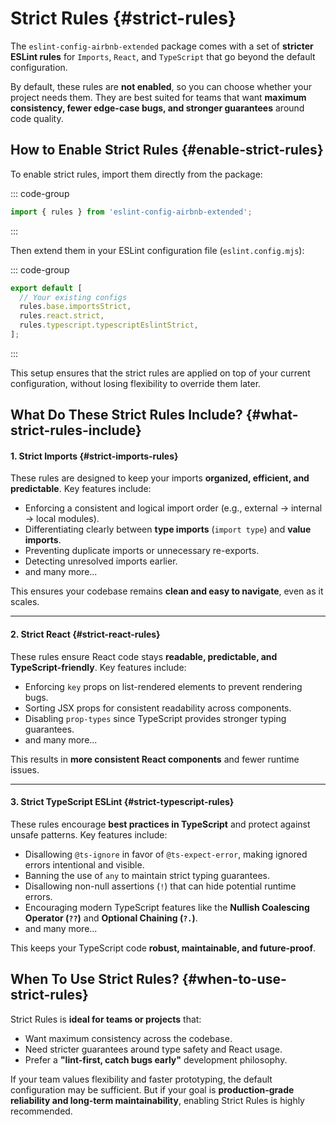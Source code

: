 # Strict Rules {#strict-rules}

The `eslint-config-airbnb-extended` package comes with a set of **stricter ESLint rules** for `Imports`, `React`, and `TypeScript` that go beyond the default configuration.

By default, these rules are **not enabled**, so you can choose whether your project needs them. They are best suited for teams that want **maximum consistency, fewer edge-case bugs, and stronger guarantees** around code quality.

## How to Enable Strict Rules {#enable-strict-rules}

To enable strict rules, import them directly from the package:

::: code-group

```ts [eslint.config.mjs]
import { rules } from 'eslint-config-airbnb-extended';
```

:::

Then extend them in your ESLint configuration file (`eslint.config.mjs`):

::: code-group

```ts [eslint.config.mjs]
export default [
  // Your existing configs
  rules.base.importsStrict,
  rules.react.strict,
  rules.typescript.typescriptEslintStrict,
];
```

:::

This setup ensures that the strict rules are applied on top of your current configuration, without losing flexibility to override them later.

## What Do These Strict Rules Include? {#what-strict-rules-include}

#### 1. Strict Imports {#strict-imports-rules}

These rules are designed to keep your imports **organized, efficient, and predictable**.
Key features include:

- Enforcing a consistent and logical import order (e.g., external → internal → local modules).
- Differentiating clearly between **type imports** (`import type`) and **value imports**.
- Preventing duplicate imports or unnecessary re-exports.
- Detecting unresolved imports earlier.
- and many more...

This ensures your codebase remains **clean and easy to navigate**, even as it scales.

---

#### 2. Strict React {#strict-react-rules}

These rules ensure React code stays **readable, predictable, and TypeScript-friendly**.
Key features include:

- Enforcing `key` props on list-rendered elements to prevent rendering bugs.
- Sorting JSX props for consistent readability across components.
- Disabling `prop-types` since TypeScript provides stronger typing guarantees.
- and many more...

This results in **more consistent React components** and fewer runtime issues.

---

#### 3. Strict TypeScript ESLint {#strict-typescript-rules}

These rules encourage **best practices in TypeScript** and protect against unsafe patterns.
Key features include:

- Disallowing `@ts-ignore` in favor of `@ts-expect-error`, making ignored errors intentional and visible.
- Banning the use of `any` to maintain strict typing guarantees.
- Disallowing non-null assertions (`!`) that can hide potential runtime errors.
- Encouraging modern TypeScript features like the **Nullish Coalescing Operator (`??`)** and **Optional Chaining (`?.`)**.
- and many more...

This keeps your TypeScript code **robust, maintainable, and future-proof**.

## When To Use Strict Rules? {#when-to-use-strict-rules}

Strict Rules is **ideal for teams or projects** that:

- Want maximum consistency across the codebase.
- Need stricter guarantees around type safety and React usage.
- Prefer a **"lint-first, catch bugs early"** development philosophy.

If your team values flexibility and faster prototyping, the default configuration may be sufficient. But if your goal is **production-grade reliability and long-term maintainability**, enabling Strict Rules is highly recommended.

